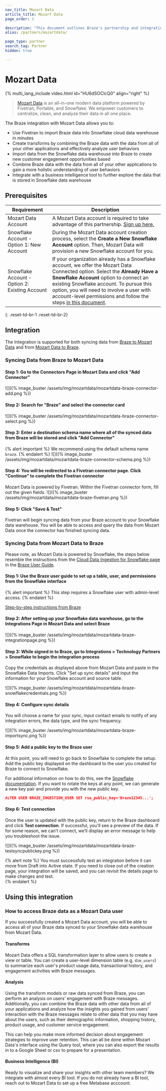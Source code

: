 ```yaml
---
nav_title: Mozart Data
article_title: Mozart Data
page_order: 1

description: "This document outlines Braze's partnership and integration steps with Mozart Data, an all-in-one modern data platform."
alias: /partners/mozartdata/

page_type: partner
search_tag: Partner
hidden: true

---
```


# Mozart Data

{% multi_lang_include video.html id="HU6dSOClcQ0" align="right" %}

> [Mozart Data](https://mozartdata.com/) is an all-in-one modern data platform powered by Fivetran, Portable, and Snowflake. We empower customers to centralize, clean, and analyze their data in all one place.


The Braze integration with Mozart Data allows you to:
- Use Fivetran to import Braze data into Snowflake cloud data warehouse in minutes
- Create transforms by combining the Braze data with the data from all of your other applications and effectively analyze user behaviors
- Import data from the Snowflake data warehouse into Braze to create new customer engagement opportunities based
- Combine Braze data with the data from all of your other applications to gain a more holistic understanding of user behaviors
- Integrate with a business intelligence tool to further explore the data that is stored in Snowflake data warehouse


## Prerequisites

| Requirement | Description |
| ----------- | ----------- |
| Mozart Data Account | A Mozart Data account is required to take advantage of this partnership. [Sign up here.](https://app.mozartdata.com/signup)|
| Snowflake Account - Option 1: New Account | During the Mozart Data account creation process, select the **Create a New Snowflake Account** option. Then, Mozart Data will provision a new Snowflake account for you. |
| Snowflake Account - Option 2: Existing Account | If your organization already has a Snowflake account, we offer the Mozart Data Connected option. Select the **Already Have a Snowflake Account** option to connect an existing Snowflake account. To pursue this option, you will need to involve a user with account-level permissions and follow the steps [in this document](https://help.mozartdata.com/docs/setting-up-data-warehouse#existingsnowflakeaccount). |
{: .reset-td-br-1 .reset-td-br-2}


## Integration

The Integration is supported for both syncing data from [Braze to Mozart Data](#syncing-data-from-braze-to-mozart-data) and from [Mozart Data to Braze](#syncing-data-from-mozart-data-to-braze).


### Syncing Data from Braze to Mozart Data

#### Step 1: Go to the Connectors Page in Mozart Data and click "Add Connector"
![]({% image_buster /assets/img/mozartdata/mozartdata-braze-connector-add.png %})


#### Step 2: Search for "Braze" and select the connector card
![]({% image_buster /assets/img/mozartdata/mozartdata-braze-connector-select.png %})


#### Step 3: Enter a destination schema name where all of the synced data from Braze will be stored and click "Add Connector"
{% alert important %} 
We recommend using the default schema name `braze`.
{% endalert %}
![]({% image_buster /assets/img/mozartdata/mozartdata-braze-connector-schema.png %})


#### Step 4: You will be redirected to a Fivetran connector page. Click "Continue" to complete the Fivetran connector
Mozart Data is powered by Fivetran. Within the Fivetran connector form, fill out the given fields.
![]({% image_buster /assets/img/mozartdata/mozartdata-braze-fivetran.png %})


#### Step 5: Click "Save & Test"
Fivetran will begin syncing data from your Braze account to your Snowflake data warehouse. You will be able to access and query the data from Mozart Data once the connector has finished syncing data.


### Syncing Data from Mozart Data to Braze
Please note, as Mozart Data is powered by Snowflake, the steps below resemble the instructions from the [Cloud Data Ingestion for Snowflake page](https://www.braze.com/docs/user_guide/data_and_analytics/user_data_collection/cloud_ingestion/snowflake/) in the [Braze User Guide](https://www.braze.com/docs/user_guide/introduction).

#### Step 1: Use the Braze user guide to set up a table, user, and permissions from the Snowflake interface
{% alert important %} 
This step requires a Snowflake user with admin-level access.
{% endalert %}

[Step-by-step instructions from Braze](https://www.braze.com/docs/user_guide/data_and_analytics/user_data_collection/cloud_ingestion/snowflake/)

#### Step 2: After setting up your Snowflake data warehouse, go to the Integrations Page in Mozart Data and select Braze

![]({% image_buster /assets/img/mozartdata/mozartdata-braze-integrationpage.png %})


#### Step 3: While signed in to Braze, go to Integrations > Technology Partners > Snowflake to begin the integration process
Copy the credentials as displayed above from Mozart Data and paste in the Snowflake Data Imports. Click "Set up sync details" and input the information for your Snowflake account and source table.

![]({% image_buster /assets/img/mozartdata/mozartdata-braze-snowflakecredentials.png %})


#### Step 4: Configure sync details
You will choose a name for your sync, input contact emails to notify of any integration errors, the data type, and the sync frequency.

![]({% image_buster /assets/img/mozartdata/mozartdata-braze-importsync.png %})


#### Step 5: Add a public key to the Braze user
At this point, you will need to go back to Snowflake to complete the setup. Add the public key displayed on the dashboard to the user you created for Braze to connect to Snowflake.

For additional information on how to do this, see the [Snowflake documentation](https://docs.snowflake.com/en/user-guide/key-pair-auth.html). If you want to rotate the keys at any point, we can generate a new key pair and provide you with the new public key.

```json
ALTER USER BRAZE_INGESTION_USER SET rsa_public_key='Braze12345...';
```

#### Step 6: Test connection

Once the user is updated with the public key, return to the Braze dashboard and click **Test connection**. If successful, you’ll see a preview of the data. If for some reason, we can’t connect, we’ll display an error message to help you troubleshoot the issue.

![]({% image_buster /assets/img/mozartdata/mozartdata-braze-testsyncpublickey.png %})

{% alert note %}
You must successfully test an integration before it can move from Draft into Active state. If you need to close out of the creation page, your integration will be saved, and you can revisit the details page to make changes and test.  
{% endalert %}


## Using this integration

### How to access Braze data as a Mozart Data user
If you successfully created a Mozart Data account, you will be able to access all of your Braze data synced to your Snowflake data warehouse from Mozart Data.

#### Transforms
Mozart Data offers a SQL transformation layer to allow users to create a view or table. You can create a user-level dimension table (e.g. `dim_users`) to summarize each user's product usage data, transactional history, and engagement activities with Braze messages. 

#### Analysis
Using the transform models or raw data synced from Braze, you can perform an analysis on users' engagement with Braze messages. Additionally, you can combine the Braze data with other data from all of your applications and analyze how the insights you gained from users' interaction with the Braze messages relate to other data that you may have about the users, such as their demographic information, shopping history, product usage, and customer service engagement. 

This can help you make more informed decision about engagement strategies to improve user retention. This can all be done within Mozart Data's interface using the Query tool, where you can also export the results in to a Google Sheet or csv to prepare for a presentation.

#### Business Intelligence (BI)
Ready to visualize and share your insights with other team members? We integrate with almost every BI tool. If you do not already have a BI tool, reach out to Mozart Data to set up a free Metabase acccount. 

